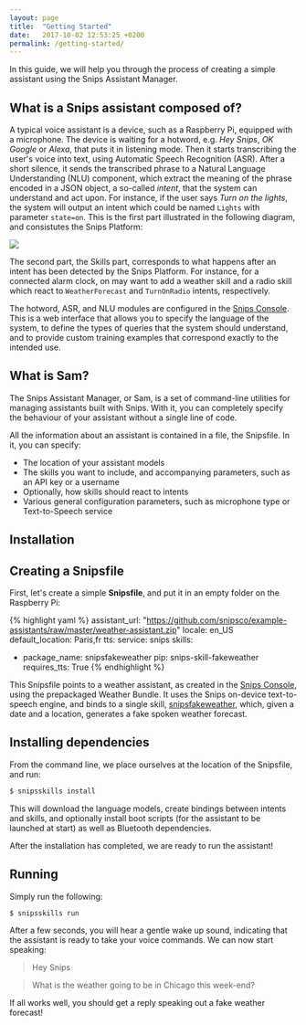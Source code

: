 ```yaml
---
layout: page
title:  "Getting Started"
date:   2017-10-02 12:53:25 +0200
permalink: /getting-started/
---
```


In this guide, we will help you through the process of creating a simple assistant using the Snips Assistant Manager.

## What is a Snips assistant composed of?

A typical voice assistant is a device, such as a Raspberry Pi, equipped with a microphone. The device is waiting for a hotword, e.g. *Hey Snips*, *OK Google* or *Alexa*, that puts it in listening mode. Then it starts transcribing the user's voice into text, using Automatic Speech Recognition (ASR). After a short silence, it sends the transcribed phrase to a Natural Language Understanding (NLU) component, which extract the meaning of the phrase encoded in a JSON object, a so-called *intent*, that the system can understand and act upon. For instance, if the user says *Turn on the lights*, the system will output an intent which could be named `Lights` with parameter `state=on`. This is the first part illustrated in the following diagram, and consistutes the Snips Platform:

<img src="{{ site.baseurl }}/images/Platform.png" srcset="{{ site.baseurl }}/images/Platform@2x.png 2x"/>

The second part, the Skills part, corresponds to what happens after an intent has been detected by the Snips Platform. For instance, for a connected alarm clock, on may want to add a weather skill and a radio skill which react to `WeatherForecast` and `TurnOnRadio` intents, respectively.

The hotword, ASR, and NLU modules are configured in the [Snips Console](https://console.snips.ai). This is a web interface that allows you to specify the language of the system, to define the types of queries that the system should understand, and to provide custom training examples that correspond exactly to the intended use.

## What is Sam?

The Snips Assistant Manager, or Sam, is a set of command-line utilities for managing assistants built with Snips. With it, you can completely specify the behaviour of your assistant without a single line of code.

All the information about an assistant is contained in a file, the Snipsfile. In it, you can specify:

- The location of your assistant models
- The skills you want to include, and accompanying parameters, such as an API key or a username
- Optionally, how skills should react to intents
- Various general configuration parameters, such as microphone type or Text-to-Speech service



## Installation

## Creating a Snipsfile

First, let's create a simple **Snipsfile**, and put it in an empty folder on the Raspberry Pi:

{% highlight yaml %}
assistant_url: "https://github.com/snipsco/example-assistants/raw/master/weather-assistant.zip"
locale: en_US
default_location: Paris,fr
tts:
  service: snips
skills:
  - package_name: snipsfakeweather
    pip: snips-skill-fakeweather
    requires_tts: True
{% endhighlight %}

This Snipsfile points to a weather assistant, as created in the [Snips Console](https://console.snips.ai), using the prepackaged Weather Bundle. It uses the Snips on-device text-to-speech engine, and binds to a single skill, [snipsfakeweather](https://github.com/snipsco/snips-skill-fakeweather), which, given a date and a location, generates a fake spoken weather forecast.

## Installing dependencies

From the command line, we place ourselves at the location of the Snipsfile, and run:

```sh
$ snipsskills install
```

This will download the language models, create bindings between intents and skills, and optionally install boot scripts (for the assistant to be launched at start) as well as Bluetooth dependencies.

After the installation has completed, we are ready to run the assistant!

## Running

Simply run the following:

```sh
$ snipsskills run
```

After a few seconds, you will hear a gentle wake up sound, indicating that the assistant is ready to take your voice commands. We can now start speaking:

> Hey Snips

> What is the weather going to be in Chicago this week-end?

If all works well, you should get a reply speaking out a fake weather forecast!